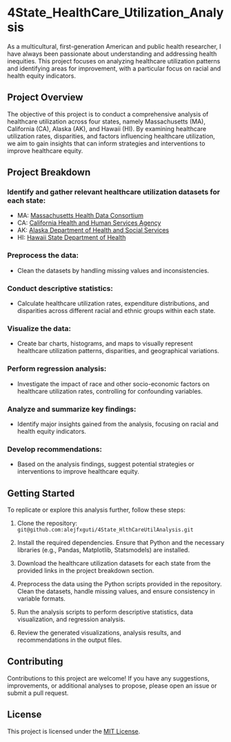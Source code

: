 # 4State_HealthCare_Utilization_Analysis

As a multicultural, first-generation American and public health researcher, I have always been passionate about understanding and addressing health inequities. This project focuses on analyzing healthcare utilization patterns and identifying areas for improvement, with a particular focus on racial and health equity indicators. 

## Project Overview

The objective of this project is to conduct a comprehensive analysis of healthcare utilization across four states, namely Massachusetts (MA), California (CA), Alaska (AK), and Hawaii (HI). By examining healthcare utilization rates, disparities, and factors influencing healthcare utilization, we aim to gain insights that can inform strategies and interventions to improve healthcare equity.

## Project Breakdown

### Identify and gather relevant healthcare utilization datasets for each state:
  - MA: [Massachusetts Health Data Consortium](https://www.masshealthdata.org/)
  - CA: [California Health and Human Services Agency](https://www.chhs.ca.gov/)
  - AK: [Alaska Department of Health and Social Services](https://dhss.alaska.gov/Pages/default.aspx)
  - HI: [Hawaii State Department of Health](https://health.hawaii.gov/)

### Preprocess the data:
  - Clean the datasets by handling missing values and inconsistencies.

### Conduct descriptive statistics:
  - Calculate healthcare utilization rates, expenditure distributions, and disparities across different racial and ethnic groups within each state.

### Visualize the data:
  - Create bar charts, histograms, and maps to visually represent healthcare utilization patterns, disparities, and geographical variations.

### Perform regression analysis:
  - Investigate the impact of race and other socio-economic factors on healthcare utilization rates, controlling for confounding variables.

### Analyze and summarize key findings:
  - Identify major insights gained from the analysis, focusing on racial and health equity indicators.

### Develop recommendations:
  - Based on the analysis findings, suggest potential strategies or interventions to improve healthcare equity.

## Getting Started

To replicate or explore this analysis further, follow these steps:

1. Clone the repository: `git@github.com:alejfxguti/4State_HlthCareUtilAnalysis.git`

2. Install the required dependencies. Ensure that Python and the necessary libraries (e.g., Pandas, Matplotlib, Statsmodels) are installed.

3. Download the healthcare utilization datasets for each state from the provided links in the project breakdown section.

4. Preprocess the data using the Python scripts provided in the repository. Clean the datasets, handle missing values, and ensure consistency in variable formats.

5. Run the analysis scripts to perform descriptive statistics, data visualization, and regression analysis.

6. Review the generated visualizations, analysis results, and recommendations in the output files.

## Contributing

Contributions to this project are welcome! If you have any suggestions, improvements, or additional analyses to propose, please open an issue or submit a pull request.

## License

This project is licensed under the [MIT License](LICENSE).

